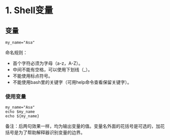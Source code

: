 # 1. Shell变量
## 变量
```
my_name="Asa"
```
命名规则：
* 首个字符必须为字母（a-z，A-Z）。
* 中间不能有空格，可以使用下划线（_）。
* 不能使用标点符号。
* 不能使用bash里的关键字（可用help命令查看保留关键字）。

### 使用变量
```
my_name="Asa"
echo $my_name
echo ${my_name}
```
备注：后两句效果一样，均为输出变量的值。变量名外面的花括号是可选的，加花括号是为了帮助解释器识别变量的边界。